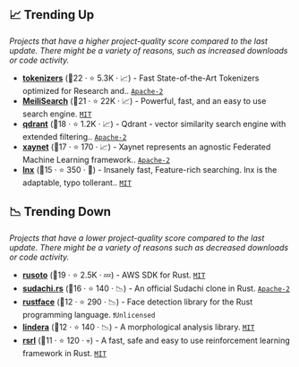 ## 📈 Trending Up

_Projects that have a higher project-quality score compared to the last update. There might be a variety of reasons, such as increased downloads or code activity._

- <b><a href="https://github.com/huggingface/tokenizers">tokenizers</a></b> (🥇22 ·  ⭐ 5.3K · 📈) - Fast State-of-the-Art Tokenizers optimized for Research and.. <code><a href="http://bit.ly/3nYMfla">Apache-2</a></code>
- <b><a href="https://github.com/meilisearch/meilisearch">MeiliSearch</a></b> (🥇21 ·  ⭐ 22K · 📈) - Powerful, fast, and an easy to use search engine. <code><a href="http://bit.ly/34MBwT8">MIT</a></code>
- <b><a href="https://github.com/qdrant/qdrant">qdrant</a></b> (🥈18 ·  ⭐ 1.2K · 📈) - Qdrant - vector similarity search engine with extended filtering.. <code><a href="http://bit.ly/3nYMfla">Apache-2</a></code>
- <b><a href="https://github.com/xaynetwork/xaynet">xaynet</a></b> (🥇17 ·  ⭐ 170 · 📈) - Xaynet represents an agnostic Federated Machine Learning framework.. <code><a href="http://bit.ly/3nYMfla">Apache-2</a></code>
- <b><a href="https://github.com/lnx-search/lnx">lnx</a></b> (🥉15 ·  ⭐ 350 · 🐣) - Insanely fast, Feature-rich searching. lnx is the adaptable, typo tollerant.. <code><a href="http://bit.ly/34MBwT8">MIT</a></code>

## 📉 Trending Down

_Projects that have a lower project-quality score compared to the last update. There might be a variety of reasons such as decreased downloads or code activity._

- <b><a href="https://github.com/rusoto/rusoto">rusoto</a></b> (🥇19 ·  ⭐ 2.5K · 💤) - AWS SDK for Rust. <code><a href="http://bit.ly/34MBwT8">MIT</a></code>
- <b><a href="https://github.com/WorksApplications/sudachi.rs">sudachi.rs</a></b> (🥇16 ·  ⭐ 140 · 📉) - An official Sudachi clone in Rust. <code><a href="http://bit.ly/3nYMfla">Apache-2</a></code>
- <b><a href="https://github.com/atomashpolskiy/rustface">rustface</a></b> (🥉12 ·  ⭐ 290 · 📉) - Face detection library for the Rust programming language. <code>❗Unlicensed</code>
- <b><a href="https://github.com/lindera-morphology/lindera">lindera</a></b> (🥈12 ·  ⭐ 140 · 📉) - A morphological analysis library. <code><a href="http://bit.ly/34MBwT8">MIT</a></code>
- <b><a href="https://github.com/tspooner/rsrl">rsrl</a></b> (🥈11 ·  ⭐ 120 · 💀) - A fast, safe and easy to use reinforcement learning framework in Rust. <code><a href="http://bit.ly/34MBwT8">MIT</a></code>

